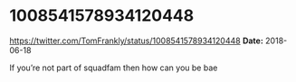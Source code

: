 # 1008541578934120448
https://twitter.com/TomFrankly/status/1008541578934120448
**Date:** 2018-06-18

If you’re not part of squadfam then how can you be bae
